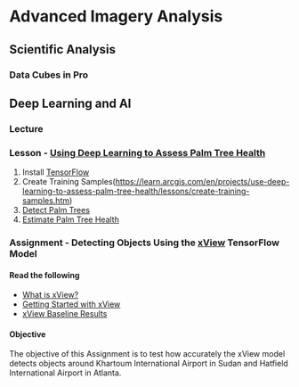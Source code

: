 # Advanced Imagery Analysis
## Scientific Analysis
### Data Cubes in Pro

## Deep Learning and AI

### Lecture

### Lesson - [Using Deep Learning to Assess Palm Tree Health](https://learn.arcgis.com/en/projects/use-deep-learning-to-assess-palm-tree-health/)
1. Install [TensorFlow](https://pro.arcgis.com/en/pro-app/tool-reference/image-analyst/set-up-tensorflow-deep-learning-framework-for-arcgis.htm#ESRI_SECTION1_C30D73392D964D51A8B606128A8A6E8F)
2. Create Training Samples(https://learn.arcgis.com/en/projects/use-deep-learning-to-assess-palm-tree-health/lessons/create-training-samples.htm)
3. [Detect Palm Trees](https://learn.arcgis.com/en/projects/use-deep-learning-to-assess-palm-tree-health/lessons/detect-palm-trees-with-a-deep-learning-model.htm)
4. [Estimate Palm Tree Health](https://learn.arcgis.com/en/projects/use-deep-learning-to-assess-palm-tree-health/lessons/estimate-vegetation-health.htm)

### Assignment - Detecting Objects Using the [xView](http://xviewdataset.org/) TensorFlow Model
#### Read the following
- [What is xView?](http://xviewdataset.org/)
- [Getting Started with xView](https://medium.com/@dariusl/getting-started-with-the-diux-xview-dataset-for-overhead-object-detection-84fc4d918d09)
- [xView Baseline Results](https://medium.com/picterra/the-xview-dataset-and-baseline-results-5ab4a1d0f47f)
 
#### Objective
The objective of this Assignment is to test how accurately the xView model detects objects around Khartoum International Airport in Sudan and Hatfield International Airport in Atlanta.

